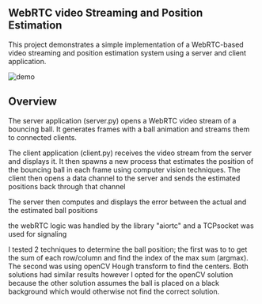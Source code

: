 ## WebRTC video Streaming and Position Estimation

This project demonstrates a simple implementation of a WebRTC-based video streaming and position estimation system using a server and client application.

![demo](bouncing-ball.gif)

## Overview

The server application (server.py) opens a WebRTC video stream of a bouncing ball. It generates frames with a ball animation and streams them to connected clients. 

The client application (client.py) receives the video stream from the server and displays it. It then spawns a new process that estimates the position of the bouncing ball in each frame using computer vision techniques. The client then opens a data channel to the server and sends the estimated positions back through that channel

The server then computes and displays the error between the actual and the estimated ball positions

the webRTC logic was handled by the library "aiortc" and a TCPsocket was used for signaling

I tested 2 techniques to determine the ball position; the first was to to get the sum of each row/column and find the index of the max sum (argmax).
The second was using openCV Hough transform to find the centers. Both solutions had similar results however I opted for the openCV solution because the other solution assumes the ball is placed on a black background which would otherwise not find the correct solution. 